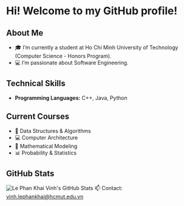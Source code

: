 # Hi! Welcome to my GitHub profile!

## About Me
- 🎓 I’m currently a student at Ho Chi Minh University of Technology (Computer Science - Honors Program).
- 💻 I’m passionate about Software Engineering.
## Technical Skills
- **Programming Languages:** C++, Java, Python
## Current Courses
- 📘 Data Structures & Algorithms
- 💻 Computer Architecture
- 🔢 Mathematical Modeling
- 📊 Probability & Statistics
## GitHub Stats
![Le Phan Khai Vinh's GitHub Stats](https://github-readme-stats.vercel.app/api?username=yourusername&show_icons=true&theme=radical)
📫 Contact: [vinh.lephankhai@hcmut.edu.vn](mailto:vinh.lephankhai@hcmut.edu.vn)
